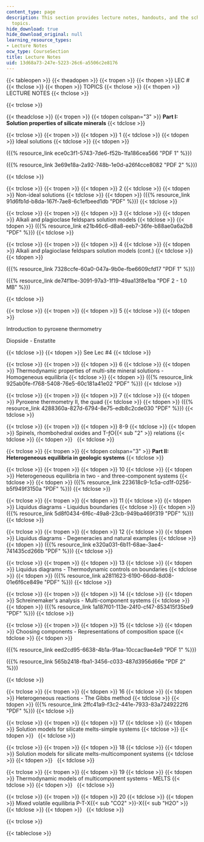 ```yaml
---
content_type: page
description: This section provides lecture notes, handouts, and the schedule of lecture
  topics.
hide_download: true
hide_download_original: null
learning_resource_types:
- Lecture Notes
ocw_type: CourseSection
title: Lecture Notes
uid: 13d68a73-247e-5223-26c6-a5506c2e8176
---
```


{{< tableopen >}}
{{< theadopen >}}
{{< tropen >}}
{{< thopen >}}
LEC #
{{< thclose >}}
{{< thopen >}}
TOPICS
{{< thclose >}}
{{< thopen >}}
LECTURE NOTES
{{< thclose >}}

{{< trclose >}}

{{< theadclose >}}
{{< tropen >}}
{{< tdopen colspan="3" >}}
**Part I: Solution properties of silicate minerals**
{{< tdclose >}}

{{< trclose >}}
{{< tropen >}}
{{< tdopen >}}
1
{{< tdclose >}}
{{< tdopen >}}
Ideal solutions
{{< tdclose >}}
{{< tdopen >}}


({{% resource_link ece0c3f1-5743-7de6-f52b-1fa186cea566 "PDF 1" %}})

({{% resource_link 3e69e18a-2a92-748b-1e0d-a26f4cce8082 "PDF 2" %}})


{{< tdclose >}}

{{< trclose >}}
{{< tropen >}}
{{< tdopen >}}
2
{{< tdclose >}}
{{< tdopen >}}
Non-ideal solutions
{{< tdclose >}}
{{< tdopen >}}
({{% resource_link 91d6fb1d-b8da-167f-7ae8-6c1efbeed1db "PDF" %}})
{{< tdclose >}}

{{< trclose >}}
{{< tropen >}}
{{< tdopen >}}
3
{{< tdclose >}}
{{< tdopen >}}
Alkali and plagioclase feldspars solution models
{{< tdclose >}}
{{< tdopen >}}
({{% resource_link e21b46c6-d8a8-eeb7-36fe-b88ae0a6a2b8 "PDF" %}})
{{< tdclose >}}

{{< trclose >}}
{{< tropen >}}
{{< tdopen >}}
4
{{< tdclose >}}
{{< tdopen >}}
Alkali and plagioclase feldspars solution models (cont.)
{{< tdclose >}}
{{< tdopen >}}


({{% resource_link 7328ccfe-60a0-047a-9b0e-fbe6609cfd17 "PDF 1" %}})

({{% resource_link de74f1be-3091-97a3-1f19-49aa13f8e1ba "PDF 2 - 1.0 MB" %}})


{{< tdclose >}}

{{< trclose >}}
{{< tropen >}}
{{< tdopen >}}
5
{{< tdclose >}}
{{< tdopen >}}


Introduction to pyroxene thermometry

Diopside - Enstatite


{{< tdclose >}}
{{< tdopen >}}
See Lec #4
{{< tdclose >}}

{{< trclose >}}
{{< tropen >}}
{{< tdopen >}}
6
{{< tdclose >}}
{{< tdopen >}}
Thermodynamic properties of multi-site mineral solutions - Homogeneous equilibria
{{< tdclose >}}
{{< tdopen >}}
({{% resource_link 925ab0fe-f768-5408-76e5-60c181a41e02 "PDF" %}})
{{< tdclose >}}

{{< trclose >}}
{{< tropen >}}
{{< tdopen >}}
7
{{< tdclose >}}
{{< tdopen >}}
Pyroxene thermometry II, the quad
{{< tdclose >}}
{{< tdopen >}}
({{% resource_link 4288360a-827d-6794-8e75-edb8c2cde030 "PDF" %}})
{{< tdclose >}}

{{< trclose >}}
{{< tropen >}}
{{< tdopen >}}
8-9
{{< tdclose >}}
{{< tdopen >}}
Spinels, rhombohedral oxides and T-ƒO{{< sub "2" >}} relations
{{< tdclose >}}
{{< tdopen >}}
 
{{< tdclose >}}

{{< trclose >}}
{{< tropen >}}
{{< tdopen colspan="3" >}}
**Part II: Heterogeneous equilibria in geologic systems**
{{< tdclose >}}

{{< trclose >}}
{{< tropen >}}
{{< tdopen >}}
10
{{< tdclose >}}
{{< tdopen >}}
Heterogeneous equilibria in two - and three-component systems
{{< tdclose >}}
{{< tdopen >}}
({{% resource_link 223618c9-1c5a-cd1f-0256-b5f949f3150a "PDF" %}})
{{< tdclose >}}

{{< trclose >}}
{{< tropen >}}
{{< tdopen >}}
11
{{< tdclose >}}
{{< tdopen >}}
Liquidus diagrams - Liquidus boundaries
{{< tdclose >}}
{{< tdopen >}}
({{% resource_link 5d8f0434-6f6c-49a8-23cb-949ba469f319 "PDF" %}})
{{< tdclose >}}

{{< trclose >}}
{{< tropen >}}
{{< tdopen >}}
12
{{< tdclose >}}
{{< tdopen >}}
Liquidus diagrams - Degeneracies and natural examples
{{< tdclose >}}
{{< tdopen >}}
({{% resource_link e320a031-6b11-68ae-3ae4-741435cd266b "PDF" %}})
{{< tdclose >}}

{{< trclose >}}
{{< tropen >}}
{{< tdopen >}}
13
{{< tdclose >}}
{{< tdopen >}}
Liquidus diagrams - Thermodynamic controls on boundaries
{{< tdclose >}}
{{< tdopen >}}
({{% resource_link a2811623-6190-66dd-8d08-01e6f6ce849e "PDF" %}})
{{< tdclose >}}

{{< trclose >}}
{{< tropen >}}
{{< tdopen >}}
14
{{< tdclose >}}
{{< tdopen >}}
Schreinemaker's analysis - Multi-component systems
{{< tdclose >}}
{{< tdopen >}}
({{% resource_link 1a187f01-113e-24f0-cf47-853415f35be9 "PDF" %}})
{{< tdclose >}}

{{< trclose >}}
{{< tropen >}}
{{< tdopen >}}
15
{{< tdclose >}}
{{< tdopen >}}
Choosing components - Representations of composition space
{{< tdclose >}}
{{< tdopen >}}


({{% resource_link eed2cd95-6638-4b1a-91aa-10ccac9ae4e9 "PDF 1" %}})

({{% resource_link 565b2418-fba1-3456-c033-487d3956d66e "PDF 2" %}})


{{< tdclose >}}

{{< trclose >}}
{{< tropen >}}
{{< tdopen >}}
16
{{< tdclose >}}
{{< tdopen >}}
Heterogeneous reactions - The Gibbs method
{{< tdclose >}}
{{< tdopen >}}
({{% resource_link 2ffc41a9-f3c2-441e-7933-83a7249222f6 "PDF" %}})
{{< tdclose >}}

{{< trclose >}}
{{< tropen >}}
{{< tdopen >}}
17
{{< tdclose >}}
{{< tdopen >}}
Solution models for silicate melts-simple systems
{{< tdclose >}}
{{< tdopen >}}
 
{{< tdclose >}}

{{< trclose >}}
{{< tropen >}}
{{< tdopen >}}
18
{{< tdclose >}}
{{< tdopen >}}
Solution models for silicate melts-multicomponent systems
{{< tdclose >}}
{{< tdopen >}}
 
{{< tdclose >}}

{{< trclose >}}
{{< tropen >}}
{{< tdopen >}}
19
{{< tdclose >}}
{{< tdopen >}}
Thermodynamic models of multicomponent systems - MELTS
{{< tdclose >}}
{{< tdopen >}}
 
{{< tdclose >}}

{{< trclose >}}
{{< tropen >}}
{{< tdopen >}}
20
{{< tdclose >}}
{{< tdopen >}}
Mixed volatile equilibria P-T-X{{< sub "CO2" >}}\-X{{< sub "H2O" >}}
{{< tdclose >}}
{{< tdopen >}}
 
{{< tdclose >}}

{{< trclose >}}

{{< tableclose >}}